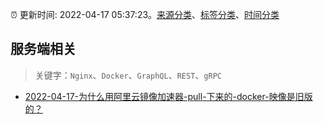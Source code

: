:alarm_clock: 更新时间: 2022-04-17 05:37:23。[来源分类](../README.md)、[标签分类](../TAGS.md)、[时间分类](../TIMELINE.md)

## 服务端相关


> 关键字：`Nginx`、`Docker`、`GraphQL`、`REST`、`gRPC`



- [2022-04-17-为什么用阿里云镜像加速器-pull-下来的-docker-映像是旧版的？](https://www.v2ex.com/t/847457) 